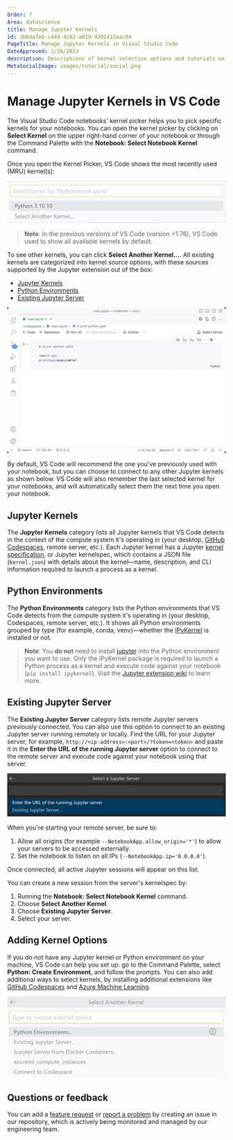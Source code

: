 ```yaml
---
Order: 7
Area: datascience
title: Manage Jupyter Kernels
id: 3b6da7e6-c449-4c62-a019-9202412aac04
PageTitle: Manage Jupyter Kernels in Visual Studio Code
DateApproved: 1/26/2023
description: Descriptions of kernel selection options and tutorials on managing different types of kernels when working with Jupyter Notebooks in Visual Studio Code.
MetaSocialImage: images/tutorial/social.png
---
```


# Manage Jupyter Kernels in VS Code

The Visual Studio Code notebooks' kernel picker helps you to pick specific kernels for your notebooks. You can open the kernel picker by clicking on **Select Kernel** on the upper right-hand corner of your notebook or through the Command Palette with the **Notebook: Select Notebook Kernel** command.

Once you open the Kernel Picker, VS Code shows the most recently used (MRU) kernel(s):

![MRU Kernel](images/jupyter-kernel-management/mru-kernel.png)

> **Note**: In the previous versions of VS Code (version <1.76), VS Code used to show all available kernels by default.

To see other kernels, you can click **Select Another Kernel...**. All existing kernels are categorized into kernel source options, with these sources supported by the Jupyter extension out of the box:

- [Jupyter Kernels](#jupyter-kernels)
- [Python Environments](#python-environments)
- [Existing Jupyter Server](#existing-jupyter-server)

![Notebook Kernel Picker](images/jupyter-kernel-management/noterbook-kernel-picker.gif)

By default, VS Code will recommend the one you've previously used with your notebook, but you can choose to connect to any other Jupyter kernels as shown below. VS Code will also remember the last selected kernel for your notebooks, and will automatically select them the next time you open your notebook.

## Jupyter Kernels

The **Jupyter Kernels** category lists all Jupyter kernels that VS Code detects in the context of the compute system it's operating in (your desktop, [GitHub Codespaces](https://github.com/features/codespaces), remote server, etc.). Each Jupyter kernel has a Jupyter [kernel specification](https://jupyter-client.readthedocs.io/en/stable/kernels.html#kernel-specs), or Jupyter kernelspec, which contains a JSON file (`kernel.json`) with details about the kernel—name, description, and CLI information required to launch a process as a kernel.

## Python Environments

The **Python Environments** category lists the Python environments that VS Code detects from the compute system it's operating in (your desktop, Codespaces, remote server, etc.). It shows all Python environments grouped by type (for example, conda, venv)—whether the [IPyKernel](https://ipython.readthedocs.io/en/stable/install/kernel_install.html) is installed or not.

> **Note**: You **do not** need to install [jupyter](https://pypi.org/project/jupyter/) into the Python environment you want to use. Only the IPyKernel package is required to launch a Python process as a kernel and execute code against your notebook (`pip install ipykernel`). Visit the [Jupyter extension wiki](<https://github.com/microsoft/vscode-jupyter/wiki/Kernels-(Architecture)>) to learn more.

## Existing Jupyter Server

The **Existing Jupyter Server** category lists remote Jupyter servers previously connected. You can also use this option to connect to an existing Jupyter server running remotely or locally. Find the URL for your Jupyter server, for example, `http://<ip-address>:<port>/?token=<token>` and paste it in the **Enter the URL of the running Jupyter server** option to connect to the remote server and execute code against your notebook using that server.

![Enter server URL](images/jupyter-kernel-management/select-enter-server-url.png)

When you're starting your remote server, be sure to:

1. Allow all origins (for example `--NotebookApp.allow_origin='*'`) to allow your servers to be accessed externally.
2. Set the notebook to listen on all IPs (`--NotebookApp.ip='0.0.0.0'`).

Once connected, all active Jupyter sessions will appear on this list.

You can create a new session from the server's kernelspec by:

1. Running the **Notebook: Select Notebook Kernel** command.
2. Choose **Select Another Kernel**.
3. Choose **Existing Jupyter Server**.
4. Select your server.

## Adding Kernel Options

If you do not have any Jupyter kernel or Python environment on your machine, VS Code can help you set up: go to the Command Palette, select **Python: Create Environment**, and follow the prompts. You can also add additional ways to select kernels, by installing additional extensions like [GitHub Codespaces](https://marketplace.visualstudio.com/items?itemName=GitHub.codespaces) and [Azure Machine Learning](https://marketplace.visualstudio.com/items?itemName=ms-toolsai.vscode-ai).

![More Kernel Sources](images/jupyter-kernel-management/more-kernel-sources.png)

## Questions or feedback

You can add a [feature request](https://github.com/microsoft/vscode-jupyter/issues/new?assignees=&labels=feature-request&template=3_feature_request.md) or [report a problem](https://github.com/microsoft/vscode-jupyter/issues/new?assignees=&labels=bug&template=1_bug_report.md) by creating an issue in our repository, which is actively being monitored and managed by our engineering team.
